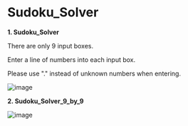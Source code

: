 # Sudoku_Solver
**1. Sudoku_Solver**

There are only 9 input boxes.

Enter a line of numbers into each input box.

Please use "." instead of unknown numbers when entering.


![image](https://github.com/DoDDNDo/Sudoku_Solver/assets/147770740/a411a0ba-b974-49e6-b959-16f7bbbc719a)

**2. Sudoku_Solver_9_by_9**

![image](https://github.com/DoDDNDo/Sudoku_Solver/assets/147770740/ed9693fd-18b6-4d1d-ba5e-e738970aad6a)

